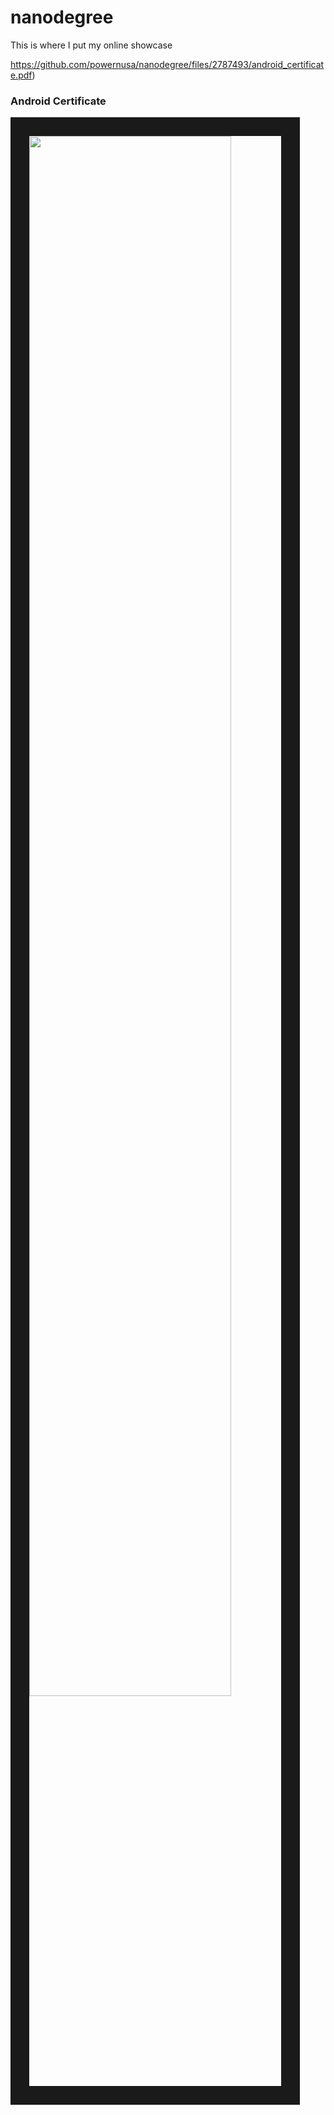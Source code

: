 # nanodegree
This is where I put my online showcase

https://github.com/powernusa/nanodegree/files/2787493/android_certificate.pdf)

### Android Certificate
<img width="80%" border="30" src="https://github.com/powernusa/nanodegree/files/2787493/android_certificate.pdf"/>
<br>